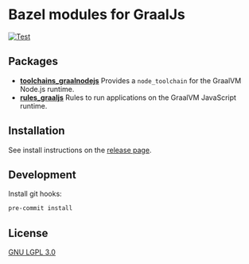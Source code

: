 # Bazel modules for GraalJs

[![Test](https://github.com/bzlparty/modules_graaljs/actions/workflows/test.yaml/badge.svg?branch=main&event=push)](https://github.com/bzlparty/graaljs/actions/workflows/test.yaml)

## Packages

- [**toolchains_graalnodejs**](/graalnodejs) Provides a `node_toolchain` for the GraalVM Node.js runtime.
- [**rules_graaljs**](/graaljs) Rules to run applications on the GraalVM JavaScript runtime.

## Installation

See install instructions on the [release page](https://github.com/bzlparty/graaljs/releases).

## Development

Install git hooks:

```bash
pre-commit install
```

## License

[GNU LGPL 3.0](/LICENSE)
